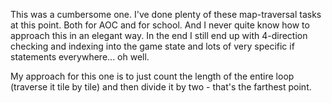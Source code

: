 This was a cumbersome one. I've done plenty of these map-traversal tasks at this point. 
Both for AOC and for school. And I never quite know how to approach this in an elegant way.
In the end I still end up with 4-direction checking and indexing into the game state and lots
of very specific if statements everywhere... oh well.

My approach for this one is to just count the length of the entire loop (traverse it tile by
tile) and then divide it by two - that's the farthest point.

